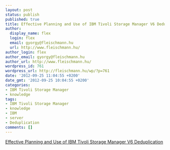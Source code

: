 ```yaml
---
layout: post
status: publish
published: true
title: Effective Planning and Use of IBM Tivoli Storage Manager V6 Deduplication
author:
  display_name: flex
  login: flex
  email: gyorgy@fleischmann.hu
  url: http://www.fleischmann.hu/
author_login: flex
author_email: gyorgy@fleischmann.hu
author_url: http://www.fleischmann.hu/
wordpress_id: 761
wordpress_url: http://fleischmann.hu/wp/?p=761
date: '2012-09-25 11:04:55 +0200'
date_gmt: '2012-09-25 10:04:55 +0200'
categories:
- IBM Tivoli Storage Manager
- knowledge
tags:
- IBM Tivoli Storage Manager
- knowledge
- IBM
- server
- Deduplication
comments: []
---
```

<p><a href="https://www.ibm.com/developerworks/wikis/display/tivolistoragemanager/Effective+Planning+and+Use+of+IBM+Tivoli+Storage+Manager+V6+Deduplication">Effective Planning and Use of IBM Tivoli Storage Manager V6 Deduplication</a></p>

